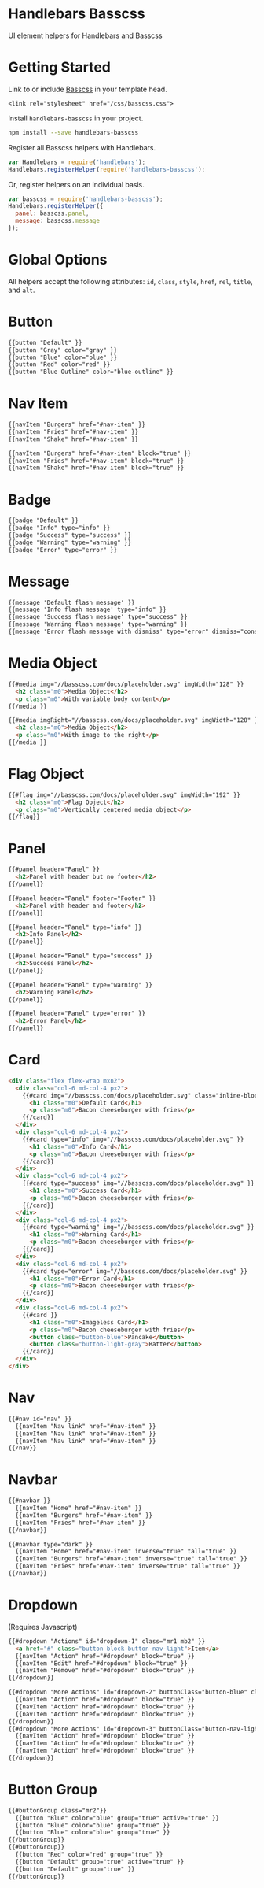 # Handlebars Basscss
UI element helpers for Handlebars and Basscss


# Getting Started

Link to or include [Basscss](http://basscss.com) in your template head.

```
<link rel="stylesheet" href="/css/basscss.css">
```

Install `handlebars-basscss` in your project.

```bash
npm install --save handlebars-basscss
```

Register all Basscss helpers with Handlebars.

```js
var Handlebars = require('handlebars');
Handlebars.registerHelper(require('handlebars-basscss');
```

Or, register helpers on an individual basis.

```js
var basscss = require('handlebars-basscss');
Handlebars.registerHelper({
  panel: basscss.panel,
  message: basscss.message
});
```

# Global Options

All helpers accept the following attributes: `id`, `class`, `style`, `href`, `rel`, `title`, and `alt`.

# Button

```html
{{button "Default" }}
{{button "Gray" color="gray" }}
{{button "Blue" color="blue" }}
{{button "Red" color="red" }}
{{button "Blue Outline" color="blue-outline" }}
```

# Nav Item

```html
{{navItem "Burgers" href="#nav-item" }}
{{navItem "Fries" href="#nav-item" }}
{{navItem "Shake" href="#nav-item" }}
```

```html
{{navItem "Burgers" href="#nav-item" block="true" }}
{{navItem "Fries" href="#nav-item" block="true" }}
{{navItem "Shake" href="#nav-item" block="true" }}
```

# Badge

```html
{{badge "Default" }}
{{badge "Info" type="info" }}
{{badge "Success" type="success" }}
{{badge "Warning" type="warning" }}
{{badge "Error" type="error" }}
```

# Message

```html
{{message 'Default flash message' }}
{{message 'Info flash message' type="info" }}
{{message 'Success flash message' type="success" }}
{{message 'Warning flash message' type="warning" }}
{{message 'Error flash message with dismiss' type="error" dismiss="console.log('bye bye');this.parentNode.remove()" }}
```

<!--
# Pagination

```html
{{pagination current="3" pages=pages previous="#previous" next="#next" }}
```
-->

# Media Object

```html
{{#media img="//basscss.com/docs/placeholder.svg" imgWidth="128" }}
  <h2 class="m0">Media Object</h2>
  <p class="m0">With variable body content</p>
{{/media }}
```

```html
{{#media imgRight="//basscss.com/docs/placeholder.svg" imgWidth="128" }}
  <h2 class="m0">Media Object</h2>
  <p class="m0">With image to the right</p>
{{/media }}
```

# Flag Object

```html
{{#flag img="//basscss.com/docs/placeholder.svg" imgWidth="192" }}
  <h2 class="m0">Flag Object</h2>
  <p class="m0">Vertically centered media object</p>
{{/flag}}
```

# Panel

```html
{{#panel header="Panel" }}
  <h2>Panel with header but no footer</h2>
{{/panel}}
```

```html
{{#panel header="Panel" footer="Footer" }}
  <h2>Panel with header and footer</h2>
{{/panel}}
```

```html
{{#panel header="Panel" type="info" }}
  <h2>Info Panel</h2>
{{/panel}}
```

```html
{{#panel header="Panel" type="success" }}
  <h2>Success Panel</h2>
{{/panel}}
```

```html
{{#panel header="Panel" type="warning" }}
  <h2>Warning Panel</h2>
{{/panel}}
```

```html
{{#panel header="Panel" type="error" }}
  <h2>Error Panel</h2>
{{/panel}}
```

# Card

```html
<div class="flex flex-wrap mxn2">
  <div class="col-6 md-col-4 px2">
    {{#card img="//basscss.com/docs/placeholder.svg" class="inline-block" }}
      <h1 class="m0">Default Card</h1>
      <p class="m0">Bacon cheeseburger with fries</p>
    {{/card}}
  </div>
  <div class="col-6 md-col-4 px2">
    {{#card type="info" img="//basscss.com/docs/placeholder.svg" }}
      <h1 class="m0">Info Card</h1>
      <p class="m0">Bacon cheeseburger with fries</p>
    {{/card}}
  </div>
  <div class="col-6 md-col-4 px2">
    {{#card type="success" img="//basscss.com/docs/placeholder.svg" }}
      <h1 class="m0">Success Card</h1>
      <p class="m0">Bacon cheeseburger with fries</p>
    {{/card}}
  </div>
  <div class="col-6 md-col-4 px2">
    {{#card type="warning" img="//basscss.com/docs/placeholder.svg" }}
      <h1 class="m0">Warning Card</h1>
      <p class="m0">Bacon cheeseburger with fries</p>
    {{/card}}
  </div>
  <div class="col-6 md-col-4 px2">
    {{#card type="error" img="//basscss.com/docs/placeholder.svg" }}
      <h1 class="m0">Error Card</h1>
      <p class="m0">Bacon cheeseburger with fries</p>
    {{/card}}
  </div>
  <div class="col-6 md-col-4 px2">
    {{#card }}
      <h1 class="m0">Imageless Card</h1>
      <p class="m0">Bacon cheeseburger with fries</p>
      <button class="button-blue">Pancake</button>
      <button class="button-light-gray">Batter</button>
    {{/card}}
  </div>
</div>
```

# Nav

```html
{{#nav id="nav" }}
  {{navItem "Nav link" href="#nav-item" }}
  {{navItem "Nav link" href="#nav-item" }}
  {{navItem "Nav link" href="#nav-item" }}
{{/nav}}
```

# Navbar

```html
{{#navbar }}
  {{navItem "Home" href="#nav-item" }}
  {{navItem "Burgers" href="#nav-item" }}
  {{navItem "Fries" href="#nav-item" }}
{{/navbar}}
```

```html
{{#navbar type="dark" }}
  {{navItem "Home" href="#nav-item" inverse="true" tall="true" }}
  {{navItem "Burgers" href="#nav-item" inverse="true" tall="true" }}
  {{navItem "Fries" href="#nav-item" inverse="true" tall="true" }}
{{/navbar}}
```

# Dropdown
(Requires Javascript)

```html
{{#dropdown "Actions" id="dropdown-1" class="mr1 mb2" }}
  <a href="#" class="button block button-nav-light">Item</a>
  {{navItem "Action" href="#dropdown" block="true" }}
  {{navItem "Edit" href="#dropdown" block="true" }}
  {{navItem "Remove" href="#dropdown" block="true" }}
{{/dropdown}}
```

```html
{{#dropdown "More Actions" id="dropdown-2" buttonClass="button-blue" class="mr1 mb2" }}
  {{navItem "Action" href="#dropdown" block="true" }}
  {{navItem "Action" href="#dropdown" block="true" }}
  {{navItem "Action" href="#dropdown" block="true" }}
{{/dropdown}}
{{#dropdown "More Actions" id="dropdown-3" buttonClass="button-nav-light" class="mr1 mb2" }}
  {{navItem "Action" href="#dropdown" block="true" }}
  {{navItem "Action" href="#dropdown" block="true" }}
  {{navItem "Action" href="#dropdown" block="true" }}
{{/dropdown}}
```

# Button Group

```html
{{#buttonGroup class="mr2"}}
  {{button "Blue" color="blue" group="true" active="true" }}
  {{button "Blue" color="blue" group="true" }}
  {{button "Blue" color="blue" group="true" }}
{{/buttonGroup}}
{{#buttonGroup}}
  {{button "Red" color="red" group="true" }}
  {{button "Default" group="true" active="true" }}
  {{button "Default" group="true" }}
{{/buttonGroup}}
```

<!--

---

### To do: 
- [x] NavItem
- [x] Nav
- [x] Dropdown
- [x] Button
- [x] ButtonGroup
- [x] Panel
- [x] Message (alert)
- [x] Card
- [x] Pagination
- [x] Badge
- [x] Media Object
- [x] Flag Object
- [ ] Navbar
- [ ] Tabs
- [ ] Breadcrumbs
- [ ] Modal

- [ ] InputGroup
-->

